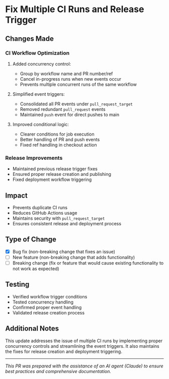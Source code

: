 # Fix Multiple CI Runs and Release Trigger

## Changes Made

### CI Workflow Optimization
1. Added concurrency control:
   - Group by workflow name and PR number/ref
   - Cancel in-progress runs when new events occur
   - Prevents multiple concurrent runs of the same workflow

2. Simplified event triggers:
   - Consolidated all PR events under `pull_request_target`
   - Removed redundant `pull_request` events
   - Maintained `push` event for direct pushes to main

3. Improved conditional logic:
   - Clearer conditions for job execution
   - Better handling of PR and push events
   - Fixed ref handling in checkout action

### Release Improvements
- Maintained previous release trigger fixes
- Ensured proper release creation and publishing
- Fixed deployment workflow triggering

## Impact
- Prevents duplicate CI runs
- Reduces GitHub Actions usage
- Maintains security with `pull_request_target`
- Ensures consistent release and deployment process

## Type of Change
- [x] Bug fix (non-breaking change that fixes an issue)
- [ ] New feature (non-breaking change that adds functionality)
- [ ] Breaking change (fix or feature that would cause existing functionality to not work as expected)

## Testing
- Verified workflow trigger conditions
- Tested concurrency handling
- Confirmed proper event handling
- Validated release creation process

## Additional Notes
This update addresses the issue of multiple CI runs by implementing proper concurrency controls and streamlining the event triggers. It also maintains the fixes for release creation and deployment triggering.

---
_This PR was prepared with the assistance of an AI agent (Claude) to ensure best practices and comprehensive documentation._ 